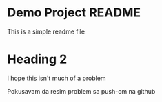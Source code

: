 # Demo Project README

This is a simple readme file

# Heading 2

I hope this isn't much of a problem

Pokusavam da resim problem sa push-om na github